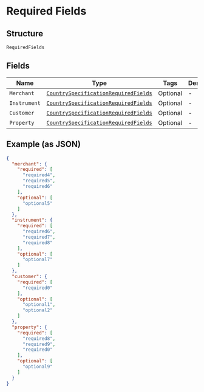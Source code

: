 
# Required Fields

## Structure

`RequiredFields`

## Fields

| Name | Type | Tags | Description |
|  --- | --- | --- | --- |
| `Merchant` | [`CountrySpecificationRequiredFields`](../../doc/models/country-specification-required-fields.md) | Optional | - |
| `Instrument` | [`CountrySpecificationRequiredFields`](../../doc/models/country-specification-required-fields.md) | Optional | - |
| `Customer` | [`CountrySpecificationRequiredFields`](../../doc/models/country-specification-required-fields.md) | Optional | - |
| `Property` | [`CountrySpecificationRequiredFields`](../../doc/models/country-specification-required-fields.md) | Optional | - |

## Example (as JSON)

```json
{
  "merchant": {
    "required": [
      "required4",
      "required5",
      "required6"
    ],
    "optional": [
      "optional5"
    ]
  },
  "instrument": {
    "required": [
      "required6",
      "required7",
      "required8"
    ],
    "optional": [
      "optional7"
    ]
  },
  "customer": {
    "required": [
      "required0"
    ],
    "optional": [
      "optional1",
      "optional2"
    ]
  },
  "property": {
    "required": [
      "required8",
      "required9",
      "required0"
    ],
    "optional": [
      "optional9"
    ]
  }
}
```

